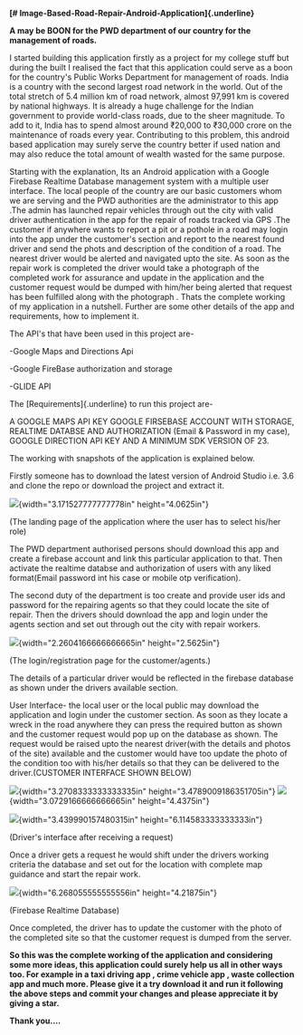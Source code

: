 **[\# Image-Based-Road-Repair-Android-Application]{.underline}**

**A may be BOON for the PWD department of our country for the management
of roads.**

I started building this application firstly as a project for my college
stuff but during the built I realised the fact that this application
could serve as a boon for the country's Public Works Department for
management of roads. India is a country with the second largest road
network in the world. Out of the total stretch of 5.4 million km of road
network, almost 97,991 km
is covered by national highways. It is already a huge challenge for the Indian
government to provide world-class roads, due to the sheer magnitude. To
add to it, India has to spend almost around ₹20,000 to ₹30,000 crore on
the maintenance of roads every year. Contributing to this problem, this
android based application may surely serve the country better if used
nation and may also reduce the total amount of wealth wasted for the
same purpose.

Starting with the explanation, Its an Android application with a Google
Firebase Realtime Database management system with a multiple user
interface. The local people of the country are our basic customers whom
we are serving and the PWD authorities are the administrator to this app
.The admin has launched repair vehicles through out the city with valid
driver authentication in the app for the repair of roads tracked via GPS
.The customer if anywhere wants to report a pit or a pothole in a road
may login into the app under the customer's section and report to the
nearest found driver and send the phots and description of the condition
of a road. The nearest driver would be alerted and navigated upto the
site. As soon as the repair work is completed the driver would take a
photograph of the completed work for assurance and update in the
application and the customer request would be dumped with him/her being
alerted that request has been fulfilled along with the photograph .
Thats the complete working of my application in a nutshell. Further are
some other details of the app and requirements, how to implement it.

The API's that have been used in this project are-

-Google Maps and Directions Api

-Google FireBase authorization and storage

-GLIDE API

The [Requirements]{.underline} to run this project are-

A GOOGLE MAPS API KEY GOOGLE FIRSEBASE ACCOUNT WITH STORAGE, REALTIME
DATABSE AND AUTHORIZATION (Email & Password in my case), GOOGLE
DIRECTION API KEY AND A MINIMUM SDK VERSION OF 23.

The working with snapshots of the application is explained below.

Firstly someone has to download the latest version of Android Studio
i.e. 3.6 and clone the repo or download the project and extract it.

![](.//media/image1.jpeg){width="3.171527777777778in" height="4.0625in"}

(The landing page of the application where the user has to select
his/her role)

The PWD department authorised persons should download this app and
create a firebase account and link this particular application to that.
Then activate the realtime databse and authorization of users with any
liked format(Email password int his case or mobile otp verification).

The second duty of the department is too create and provide user ids and
password for the repairing agents so that they could locate the site of
repair. Then the drivers should download the app and login under the
agents section and set out through out the city with repair workers.

![](.//media/image2.jpeg){width="2.2604166666666665in"
height="2.5625in"}

(The login/registration page for the customer/agents.)

The details of a particular driver would be reflected in the firebase
database as shown under the drivers available section.

User Interface- the local user or the local public may download the
application and login under the customer section. As soon as they locate
a wreck in the road anywhere they can press the required button as shown
and the customer request would pop up on the database as shown. The
request would be raised upto the nearest driver(with the details and
photos of the site) available and the customer would have too update the
photo of the condition too with his/her details so that they can be
delivered to the driver.(CUSTOMER INTERFACE SHOWN BELOW)

![](.//media/image3.jpeg){width="3.2708333333333335in"
height="3.4789009186351705in"}
![](.//media/image4.jpeg){width="3.0729166666666665in"
height="4.4375in"}

![](.//media/image5.jpeg){width="3.439990157480315in"
height="6.114583333333333in"}

(Driver's interface after receiving a request)

Once a driver gets a request he would shift under the drivers working
criteria the database and set out for the location with complete map
guidance and start the repair work.

![](.//media/image6.png){width="6.268055555555556in" height="4.21875in"}

(Firebase Realtime Database)

Once completed, the driver has to update the customer with the photo of
the completed site so that the customer request is dumped from the
server.

**So this was the complete working of the application and considering
some more ideas, this application could surely help us all in other ways
too. For example in a taxi driving app , crime vehicle app , waste
collection app and much more. Please give it a try download it and run
it following the above steps and commit your changes and please
appreciate it by giving a star.**

**Thank you....**
